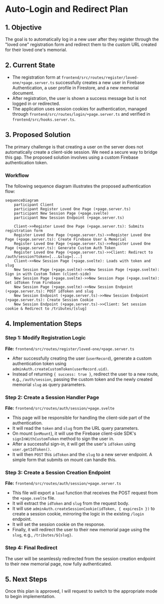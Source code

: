 # Auto-Login and Redirect Plan

## 1. Objective

The goal is to automatically log in a new user after they register through the "loved one" registration form and redirect them to the custom URL created for their loved one's memorial.

## 2. Current State

- The registration form at `frontend/src/routes/register/loved-one/+page.server.ts` successfully creates a new user in Firebase Authentication, a user profile in Firestore, and a new memorial document.
- After registration, the user is shown a success message but is not logged in or redirected.
- The application uses session cookies for authentication, managed through `frontend/src/routes/login/+page.server.ts` and verified in `frontend/src/hooks.server.ts`.

## 3. Proposed Solution

The primary challenge is that creating a user on the server does not automatically create a client-side session. We need a secure way to bridge this gap. The proposed solution involves using a custom Firebase authentication token.

### Workflow

The following sequence diagram illustrates the proposed authentication flow:

```mermaid
sequenceDiagram
    participant Client
    participant Register Loved One Page (+page.server.ts)
    participant New Session Page (+page.svelte)
    participant New Session Endpoint (+page.server.ts)

    Client->>Register Loved One Page (+page.server.ts): Submits registration form
    Register Loved One Page (+page.server.ts)->>Register Loved One Page (+page.server.ts): Create Firebase User & Memorial
    Register Loved One Page (+page.server.ts)->>Register Loved One Page (+page.server.ts): Generate Custom Auth Token
    Register Loved One Page (+page.server.ts)->>Client: Redirect to /auth/session?token=[...&slug=[...]
    Client->>New Session Page (+page.svelte): Loads with token and slug
    New Session Page (+page.svelte)->>New Session Page (+page.svelte): Sign in with Custom Token (client-side)
    New Session Page (+page.svelte)->>New Session Page (+page.svelte): Get idToken from Firebase
    New Session Page (+page.svelte)->>New Session Endpoint (+page.server.ts): POST idToken and slug
    New Session Endpoint (+page.server.ts)->>New Session Endpoint (+page.server.ts): Create Session Cookie
    New Session Endpoint (+page.server.ts)->>Client: Set session cookie & Redirect to /tributes/[slug]
```

## 4. Implementation Steps

### Step 1: Modify Registration Logic

**File:** `frontend/src/routes/register/loved-one/+page.server.ts`

- After successfully creating the user (`userRecord`), generate a custom authentication token using `adminAuth.createCustomToken(userRecord.uid)`.
- Instead of returning `{ success: true }`, redirect the user to a new route, e.g., `/auth/session`, passing the custom token and the newly created memorial `slug` as query parameters.

### Step 2: Create a Session Handler Page

**File:** `frontend/src/routes/auth/session/+page.svelte`

- This page will be responsible for handling the client-side part of the authentication.
- It will read the `token` and `slug` from the URL query parameters.
- On mount (`onMount`), it will use the Firebase client-side SDK's `signInWithCustomToken` method to sign the user in.
- After a successful sign-in, it will get the user's `idToken` using `user.getIdToken()`.
- It will then `POST` this `idToken` and the `slug` to a new server endpoint. A simple form that submits on mount can handle this.

### Step 3: Create a Session Creation Endpoint

**File:** `frontend/src/routes/auth/session/+page.server.ts`

- This file will export a `load` function that receives the POST request from the `+page.svelte` file.
- It will extract the `idToken` and `slug` from the request body.
- It will use `adminAuth.createSessionCookie(idToken, { expiresIn })` to create a session cookie, mirroring the logic in the existing `/login` endpoint.
- It will set the session cookie on the response.
- Finally, it will redirect the user to their new memorial page using the `slug`, e.g., `/tributes/${slug}`.

### Step 4: Final Redirect

The user will be seamlessly redirected from the session creation endpoint to their new memorial page, now fully authenticated.

## 5. Next Steps

Once this plan is approved, I will request to switch to the appropriate mode to begin implementation.